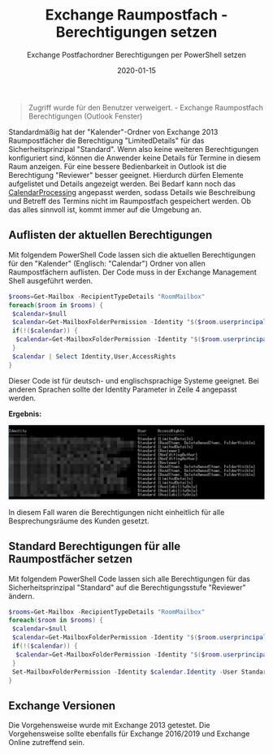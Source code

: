 ﻿---
aliases:
    - exchange-room-mailbox-standard-permissions
slug: Exchange-Room-Mailbox-Standard-Permissions
title: Exchange Raumpostfach - Berechtigungen setzen
subtitle: Exchange Postfachordner Berechtigungen per PowerShell setzen
contenttags: [exchange, powershell, exchange2013]
image: /images/2020-01-15_17_44_53-_CalendarPermission-Error-Outlook.png
date: 2020-01-15
---

> Zugriff wurde für den Benutzer verweigert. - Exchange Raumpostfach Berechtigungen (Outlook Fenster)

Standardmäßig hat der "Kalender"-Ordner von Exchange 2013 Raumpostfächer die Berechtigung "LimitedDetails" für das Sicherheitsprinzipal "Standard". Wenn also keine weiteren Berechtigungen konfiguriert sind, können die Anwender keine Details für Termine in diesem Raum anzeigen. Für eine bessere Bedienbarkeit in Outlook ist die Berechtigung "Reviewer" besser geeignet. Hierdurch dürfen Elemente aufgelistet und Details angezeigt werden. Bei Bedarf kann noch das [CalendarProcessing](https://docs.microsoft.com/en-us/powershell/module/exchange/mailboxes/set-calendarprocessing?view=exchange-ps) angepasst werden, sodass Details wie Beschreibung und Betreff des Termins nicht im Raumpostfach gespeichert werden. Ob das alles sinnvoll ist, kommt immer auf die Umgebung an.

## Auflisten der aktuellen Berechtigungen

Mit folgendem PowerShell Code lassen sich die aktuellen Berechtigungen für den "Kalender" (Englisch: "Calendar") Ordner von allen Raumpostfächern auflisten. Der Code muss in der Exchange Management Shell ausgeführt werden.

```powershell
$rooms=Get-Mailbox -RecipientTypeDetails "RoomMailbox"
foreach($room in $rooms) {
 $calendar=$null
 $calendar=Get-MailboxFolderPermission -Identity "$($room.userprincipalname):\Kalender" -ErrorAction SilentlyContinue
 if(!($calendar)) {
  $calendar=Get-MailboxFolderPermission -Identity "$($room.userprincipalname):\Calendar" -ErrorAction SilentlyContinue
 }
 $calendar | Select Identity,User,AccessRights
}
```

Dieser Code ist für deutsch- und englischsprachige Systeme geeignet. Bei anderen Sprachen sollte der Identity Parameter in Zeile 4 angepasst werden.

**Ergebnis:**

![Auflistung Kalenderberechtigungen für mehrere Raumpostfächer](/images/2020-01-15_17_20_31-CalendarPermissions.png "Auflistung Kalenderberechtigungen für mehrere Raumpostfächer. Die Berechtigungen sind nicht einheitlich (PowerShell Fenster)")

In diesem Fall waren die Berechtigungen nicht einheitlich für alle Besprechungsräume des Kunden gesetzt.

## Standard Berechtigungen für alle Raumpostfächer setzen

Mit folgendem PowerShell Code lassen sich alle Berechtigungen für das Sicherheitsprinzipal "Standard" auf die Berechtigungsstufe "Reviewer" ändern.

```powershell
$rooms=Get-Mailbox -RecipientTypeDetails "RoomMailbox"
foreach($room in $rooms) {
 $calendar=$null
 $calendar=Get-MailboxFolderPermission -Identity "$($room.userprincipalname):\Kalender" -User Standard -ErrorAction SilentlyContinue
 if(!($calendar)) {
  $calendar=Get-MailboxFolderPermission -Identity "$($room.userprincipalname):\Calendar" -User Standard -ErrorAction SilentlyContinue
 }
 Set-MailboxFolderPermission -Identity $calendar.Identity -User Standard -AccessRights Reviewer
}
```

## Exchange Versionen

Die Vorgehensweise wurde mit Exchange 2013 getestet. Die Vorgehensweise sollte ebenfalls für Exchange 2016/2019 und Exchange Online zutreffend sein.
